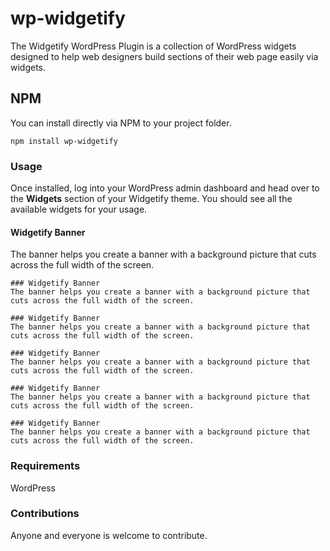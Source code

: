 # wp-widgetify
The Widgetify WordPress Plugin is a collection of WordPress widgets designed to help web designers build sections of their web page easily via widgets.

## NPM
You can install directly via NPM to your project folder.
```
npm install wp-widgetify
``` 

### Usage
Once installed, log into your WordPress admin dashboard and head over to the **Widgets** section of your Widgetify theme. You should see all the available widgets for your usage.

#### Widgetify Banner
The banner helps you create a banner with a background picture that cuts across the full width of the screen.
```
### Widgetify Banner
The banner helps you create a banner with a background picture that cuts across the full width of the screen.

### Widgetify Banner
The banner helps you create a banner with a background picture that cuts across the full width of the screen.

### Widgetify Banner
The banner helps you create a banner with a background picture that cuts across the full width of the screen.

### Widgetify Banner
The banner helps you create a banner with a background picture that cuts across the full width of the screen.

### Widgetify Banner
The banner helps you create a banner with a background picture that cuts across the full width of the screen.
```
### Requirements
WordPress

### Contributions
Anyone and everyone is welcome to contribute.
